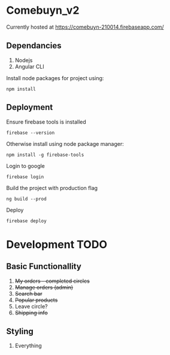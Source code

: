 # Comebuyn_v2

Currently hosted at https://comebuyn-210014.firebaseapp.com/

## Dependancies

1. Nodejs
2. Angular CLI

Install node packages for project using:
```
npm install
```

## Deployment

Ensure firebase tools is installed 

```
firebase --version
```
   Otherwise install using node package manager:
```
npm install -g firebase-tools
```

Login to google 
```
firebase login
```

Build the project with production flag
```
ng build --prod
```

Deploy
```
firebase deploy
```

# Development TODO
## Basic Functionallity
1. ~~My orders - completed circles~~
2. ~~Manage orders (admin)~~
3. ~~Search bar~~
4. ~~Popular products~~
5. Leave circle?
6. ~~Shipping info~~


## Styling
1. Everything








